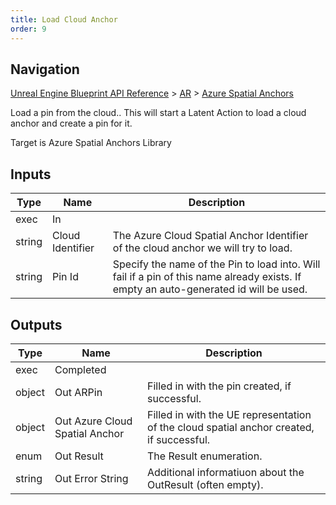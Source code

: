 ```yaml
---
title: Load Cloud Anchor
order: 9
---
```

## Navigation

[Unreal Engine Blueprint API Reference](https://dev.epicgames.com/documentation/en-us/unreal-engine/BlueprintAPI) > [AR](https://dev.epicgames.com/documentation/en-us/unreal-engine/BlueprintAPI/AR) > [Azure Spatial Anchors](https://dev.epicgames.com/documentation/en-us/unreal-engine/BlueprintAPI/AR/AzureSpatialAnchors)

Load a pin from the cloud..
This will start a Latent Action to load a cloud anchor and create a pin for it.

Target is Azure Spatial Anchors Library

## Inputs

| Type | Name | Description |
| --- | --- | --- |
| exec | In |  |
| string | Cloud Identifier | The Azure Cloud Spatial Anchor Identifier of the cloud anchor we will try to load. |
| string | Pin Id | Specify the name of the Pin to load into. Will fail if a pin of this name already exists. If empty an auto-generated id will be used. |

## Outputs

| Type | Name | Description |
| --- | --- | --- |
| exec | Completed |  |
| object | Out ARPin | Filled in with the pin created, if successful. |
| object | Out Azure Cloud Spatial Anchor | Filled in with the UE representation of the cloud spatial anchor created, if successful. |
| enum | Out Result | The Result enumeration. |
| string | Out Error String | Additional informatiuon about the OutResult (often empty). |

